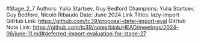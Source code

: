 #Stage_2_7
Authors: Yulia Startsev, Guy Bedford
Champions: Yulia Startsev, Guy Bedford, Nicolò Ribaudo
Date: June 2024
Link Titles: lazy-import
GitHub Link: https://github.com/tc39/proposal-defer-import-eval
GitHub Note Link: https://github.com/tc39/notes/blob/HEAD/meetings/2024-06/june-11.md#deferred-import-evaluation-for-stage-27

